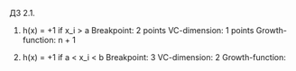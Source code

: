 ДЗ 2.1.

1. h(x) = +1 if x_i > a
Breakpoint: 2 points
VC-dimension: 1 points
Growth-function: n + 1

2. h(x) = +1 if a < x_i < b
Breakpoint: 3
VC-dimension: 2
Growth-function: 
